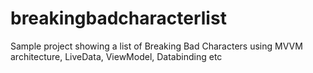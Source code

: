 # breakingbadcharacterlist
Sample project showing a list of Breaking Bad Characters using MVVM architecture, LiveData, ViewModel, Databinding etc
